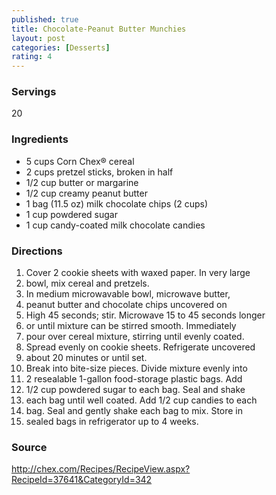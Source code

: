 ```yaml
---
published: true
title: Chocolate-Peanut Butter Munchies
layout: post
categories: [Desserts]
rating: 4
---
```

### Servings
20

### Ingredients
- 5	cups Corn Chex® cereal
- 2	cups pretzel sticks, broken in half
- 1/2	cup butter or margarine
- 1/2	cup creamy peanut butter
- 1	bag (11.5 oz) milk chocolate chips (2 cups)
- 1	cup powdered sugar
- 1	cup candy-coated milk chocolate candies

### Directions
1. Cover 2 cookie sheets with waxed paper. In very large
2. bowl, mix cereal and pretzels.
3. In medium microwavable bowl, microwave butter,
4. peanut butter and chocolate chips uncovered on
5. High 45 seconds; stir. Microwave 15 to 45 seconds longer
6. or until mixture can be stirred smooth. Immediately
7. pour over cereal mixture, stirring until evenly coated.
8. Spread evenly on cookie sheets. Refrigerate uncovered
9. about 20 minutes or until set.
10. Break into bite-size pieces. Divide mixture evenly into
11. 2 resealable 1-gallon food-storage plastic bags. Add
12. 1/2 cup powdered sugar to each bag. Seal and shake
13. each bag until well coated. Add 1/2 cup candies to each
14. bag. Seal and gently shake each bag to mix. Store in
15. sealed bags in refrigerator up to 4 weeks.

### Source
<a href="http://chex.com/Recipes/RecipeView.aspx?RecipeId=37641&CategoryId=342" target="new">http://chex.com/Recipes/RecipeView.aspx?RecipeId=37641&CategoryId=342</a>
